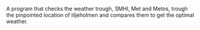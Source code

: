 A program that checks the weather trough, SMHI, Met and Metos, trough the pinpointed location of liljeholmen and compares them to get the optimal weather. 
